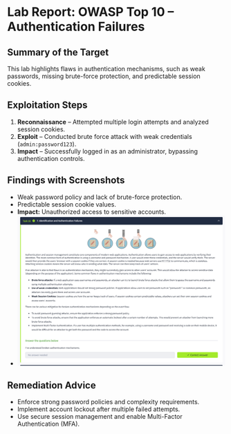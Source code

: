# Lab Report: OWASP Top 10 – Authentication Failures

## Summary of the Target
This lab highlights flaws in authentication mechanisms, such as weak passwords, missing brute-force protection, and predictable session cookies.

## Exploitation Steps
1. **Reconnaissance** – Attempted multiple login attempts and analyzed session cookies.
2. **Exploit** – Conducted brute force attack with weak credentials (`admin:password123`).
3. **Impact** – Successfully logged in as an administrator, bypassing authentication controls.

## Findings with Screenshots
- Weak password policy and lack of brute-force protection.
- Predictable session cookie values.
- **Impact:** Unauthorized access to sensitive accounts.
- ![Authentication Screenshot](auth-failures.PNG)

## Remediation Advice
- Enforce strong password policies and complexity requirements.
- Implement account lockout after multiple failed attempts.
- Use secure session management and enable Multi-Factor Authentication (MFA).
